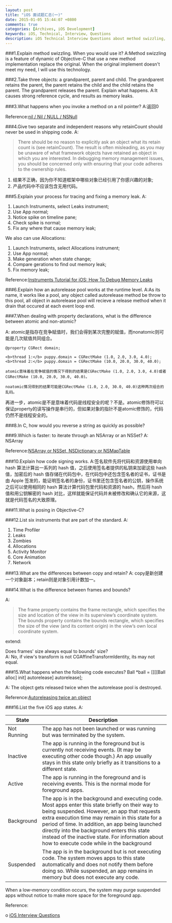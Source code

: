 ```yaml
---
layout: post
title: "iOS 面试题汇总(一)"
date: 2015-01-05 15:44:07 +0800
comments: true
categories: [Archives, iOS Development]
keywords: iOS, Technical, Interview, Questions
description: iOS Technical Interview Questions about method swizzling, memory management, thread safe and so on.
---
```


###1.Explain method swizzling. When you would use it?
A:Method swizzling is a feature of dynamic of Objective-C that use a new method implementation replace the original. When the original implement doesn't meet my need, I will use this technology.

###2.Take three objects: a grandparent, parent and child. The grandparent retains the parent, the parent retains the child and the child retains the parent. The grandparent releases the parent. Explain what happens.
A:It causes strong reference cycle, and results as memory leaks.

###3.What happens when you invoke a method on a nil pointer?
A:返回0

Reference:[nil / Nil / NULL / NSNull](http://nshipster.com/nil/)

###4.Give two separate and independent reasons why retainCount should never be used in shipping code.
A: 

>There should be no reason to explicitly ask an object what its retain count is (see retainCount). The result is often misleading, as you may be unaware of what framework objects have retained an object in which you are interested. In debugging memory management issues, you should be concerned only with ensuring that your code adheres to the ownership rules.

1. 结果不正确，因为你不知道框架中哪些对象已经引用了你感兴趣的对象;
2. 产品代码中不应该包含无用代码。


###5.Explain your process for tracing and fixing a memory leak.
A:

1. Launch Instruments, select Leaks instrument;
2. Use App normal;
3. Notice spike on timeline pane;
4. Check spike is normal;
5. Fix any where that cause memory leak;

We also can use Allocations:

1. Launch Instruments, select Allocations instrument;
2. Use App normal;
3. Make generation when state change;
4. Compare gerations to find out memory leak;
5. Fix memory leak;

Reference:[Instruments Tutorial for iOS: How To Debug Memory Leaks](http://www.raywenderlich.com/2696)



###6.Explain how an autorelease pool works at the runtime level.
A:As its name, it works like a pool, any object called autorelease method be throw to this pool, all object in autorelease pool will recieve a release method when it drain that occured at each event loop end.

###7.When dealing with property declarations, what is the difference between atomic and non-atomic?

A: atomic是指存在竞争赋值时，我们会得到某次完整的赋值，而nonatomic则可能是几次赋值共同组合。

```
@property CGRect domain;

<b>thread 1:</b> puppy.domain = CGRectMake (1.0, 2.0, 3.0, 4.0);
<b>thread 2:</b> puppy.domain = CGRectMake (10.0, 20.0, 30.0, 40.0);

atomic意味着在竞争赋值的情况下得到的结果是CGRectMake (1.0, 2.0, 3.0, 4.0)或者CGRectMake (10.0, 20.0, 30.0, 40.0)。

noatomic情况得到的结果可能是CGRectMake (1.0, 2.0, 30.0, 40.0)这种两次组合的乱码。

```
再进一步，atomic是不是意味着代码是线程安全的呢？不是。atomic修饰符可以保证property的读写操作是串行的，但如果对象的指针不是atomic修饰的，代码仍然不是线程安全的。

###8.In C, how would you reverse a string as quickly as possible?


###9.Which is faster: to iterate through an NSArray or an NSSet?
A: NSArray

Reference:[NSArray or NSSet, NSDictionary or NSMapTable](http://www.cocoawithlove.com/2008/08/nsarray-or-nsset-nsdictionary-or.html)


###10.Explain how code signing works.
A:签名软件先将代码和资源使用单向 hash 算法计算出一系列的 hash 值，之后使用签名者提供的私钥来加密这些 hash 值，加密后的 hash 值存储在代码包中，在代码包中还包含签名者的证书，证书是由 Apple 签发的，能证明签名者的身份，证书里还包含签名者的公钥，操作系统之后可以使用相同的 hash 算法计算代码包里代码和资源的 hash，然后将 hash 值和用公钥解密的 hash 对比，这样就能保证代码并未被修改和确认它的来源，这就是代码签名的大致原理。  


###11.What is posing in Objective-C?

###12.List six instruments that are part of the standard.
A:

1. Time Profiler
2. Leaks
3. Zombies
4. Allocations
5. Activity Monitor
6. Core Animation
7. Network


###13.What are the differences between copy and retain?
A: copy是新创建一个对象副本；retain则是对象引用计数加一。


###14.What is the difference between frames and bounds?

A:

>The frame property contains the frame rectangle, which specifies the size and location of the view in its superview’s coordinate system.
>The bounds property contains the bounds rectangle, which specifies the size of the view (and its content origin) in the view’s own local coordinate system.

extend:

Does frames' size always equal to bounds' size?  
A: No, if view's transform is not CGAffineTransformIdentity, its may not equal.

###15.What happens when the following code executes? Ball *ball = [[[[Ball alloc] init] autorelease] autorelease];

A: The object gets released twice when the autorelease pool is destroyed.

Reference:[Autoreleasing twice an object](http://stackoverflow.com/questions/11291801/autoreleasing-twice-an-object)

###16.List the five iOS app states.
A:

| State | Description |
| ----- | ----------- |
| Not Running | The app has not been launched or was running but was terminated by the system. |
| Inactive | The app is running in the foreground but is currently not receiving events. (It may be executing other code though.) An app usually stays in this state only briefly as it transitions to a different state.
| Active | The app is running in the foreground and is receiving events. This is the normal mode for foreground apps.
| Background | The app is in the background and executing code. Most apps enter this state briefly on their way to being suspended. However, an app that requests extra execution time may remain in this state for a period of time. In addition, an app being launched directly into the background enters this state instead of the inactive state. For information about how to execute code while in the background
| Suspended | The app is in the background but is not executing code. The system moves apps to this state automatically and does not notify them before doing so. While suspended, an app remains in memory but does not execute any code.

When a low-memory condition occurs, the system may purge suspended apps without notice to make more space for the foreground app.

Reference:  

o [iOS Interview Questions](http://www.raywenderlich.com/53962/ios-interview-questions)

